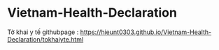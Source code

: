 # Vietnam-Health-Declaration
Tờ khai y tế 
 githubpage : https://hieunt0303.github.io/Vietnam-Health-Declaration/tokhaiyte.html 

